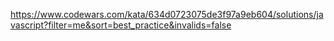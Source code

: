 https://www.codewars.com/kata/634d0723075de3f97a9eb604/solutions/javascript?filter=me&sort=best_practice&invalids=false